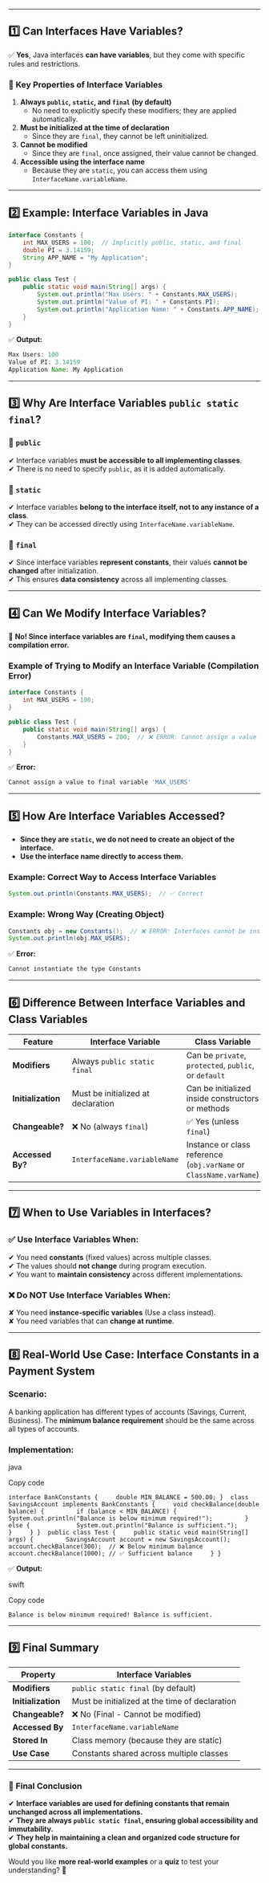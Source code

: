 

---


## **1️⃣ Can Interfaces Have Variables?**

✅ **Yes**, Java interfaces **can have variables**, but they come with specific rules and restrictions.

### **🚀 Key Properties of Interface Variables**

1. **Always `public`, `static`, and `final` (by default)**
    - No need to explicitly specify these modifiers; they are applied automatically.
2. **Must be initialized at the time of declaration**
    - Since they are `final`, they cannot be left uninitialized.
3. **Cannot be modified**
    - Since they are `final`, once assigned, their value cannot be changed.
4. **Accessible using the interface name**
    - Because they are `static`, you can access them using `InterfaceName.variableName`.

---

## **2️⃣ Example: Interface Variables in Java**

```java
interface Constants {
    int MAX_USERS = 100;  // Implicitly public, static, and final
    double PI = 3.14159;
    String APP_NAME = "My Application";
}

public class Test {
    public static void main(String[] args) {
        System.out.println("Max Users: " + Constants.MAX_USERS);
        System.out.println("Value of PI: " + Constants.PI);
        System.out.println("Application Name: " + Constants.APP_NAME);
    }
}
```

✅ **Output:**

```java
Max Users: 100
Value of PI: 3.14159
Application Name: My Application
```

---

## **3️⃣ Why Are Interface Variables `public static final`?**

### **🔹 `public`**

✔ Interface variables **must be accessible to all implementing classes**.  
✔ There is no need to specify `public`, as it is added automatically.

### **🔹 `static`**

✔ Interface variables **belong to the interface itself, not to any instance of a class**.  
✔ They can be accessed directly using `InterfaceName.variableName`.

### **🔹 `final`**

✔ Since interface variables **represent constants**, their values **cannot be changed** after initialization.  
✔ This ensures **data consistency** across all implementing classes.

---

## **4️⃣ Can We Modify Interface Variables?**

🚫 **No! Since interface variables are `final`, modifying them causes a compilation error.**

### **Example of Trying to Modify an Interface Variable (Compilation Error)**

```java
interface Constants {
    int MAX_USERS = 100;
}

public class Test {
    public static void main(String[] args) {
        Constants.MAX_USERS = 200;  // ❌ ERROR: Cannot assign a value to final variable 'MAX_USERS'
    }
}
```

✅ **Error:**

```sh
Cannot assign a value to final variable 'MAX_USERS'
```

---

## **5️⃣ How Are Interface Variables Accessed?**

- **Since they are `static`, we do not need to create an object of the interface.**
- **Use the interface name directly to access them.**

### **Example: Correct Way to Access Interface Variables**

```java
System.out.println(Constants.MAX_USERS);  // ✅ Correct
```

### **Example: Wrong Way (Creating Object)**

```java
Constants obj = new Constants();  // ❌ ERROR: Interfaces cannot be instantiated
System.out.println(obj.MAX_USERS);
```

✅ **Error:**

```sh
Cannot instantiate the type Constants
```

---

## **6️⃣ Difference Between Interface Variables and Class Variables**

|Feature|Interface Variable|Class Variable|
|---|---|---|
|**Modifiers**|Always `public static final`|Can be `private`, `protected`, `public`, or `default`|
|**Initialization**|Must be initialized at declaration|Can be initialized inside constructors or methods|
|**Changeable?**|❌ No (always `final`)|✅ Yes (unless `final`)|
|**Accessed By?**|`InterfaceName.variableName`|Instance or class reference (`obj.varName` or `ClassName.varName`)|

---

## **7️⃣ When to Use Variables in Interfaces?**

### ✅ **Use Interface Variables When:**

✔ You need **constants** (fixed values) across multiple classes.  
✔ The values should **not change** during program execution.  
✔ You want to **maintain consistency** across different implementations.

### ❌ **Do NOT Use Interface Variables When:**

✘ You need **instance-specific variables** (Use a class instead).  
✘ You need variables that can **change at runtime**.

---

## **8️⃣ Real-World Use Case: Interface Constants in a Payment System**

### **Scenario:**

A banking application has different types of accounts (Savings, Current, Business). The **minimum balance requirement** should be the same across all types of accounts.

### **Implementation:**

java

Copy code

`interface BankConstants {     double MIN_BALANCE = 500.00; }  class SavingsAccount implements BankConstants {     void checkBalance(double balance) {         if (balance < MIN_BALANCE) {             System.out.println("Balance is below minimum required!");         } else {             System.out.println("Balance is sufficient.");         }     } }  public class Test {     public static void main(String[] args) {         SavingsAccount account = new SavingsAccount();         account.checkBalance(300);  // ❌ Below minimum balance         account.checkBalance(1000); // ✅ Sufficient balance     } }`

✅ **Output:**

swift

Copy code

`Balance is below minimum required! Balance is sufficient.`

---

## **9️⃣ Final Summary**

|Property|Interface Variables|
|---|---|
|**Modifiers**|`public static final` (by default)|
|**Initialization**|Must be initialized at the time of declaration|
|**Changeable?**|❌ No (Final - Cannot be modified)|
|**Accessed By**|`InterfaceName.variableName`|
|**Stored In**|Class memory (because they are static)|
|**Use Case**|Constants shared across multiple classes|

---

### **🔹 Final Conclusion**

✔ **Interface variables are used for defining constants that remain unchanged across all implementations.**  
✔ **They are always `public static final`, ensuring global accessibility and immutability.**  
✔ **They help in maintaining a clean and organized code structure for global constants.**

Would you like **more real-world examples** or a **quiz** to test your understanding? 🚀